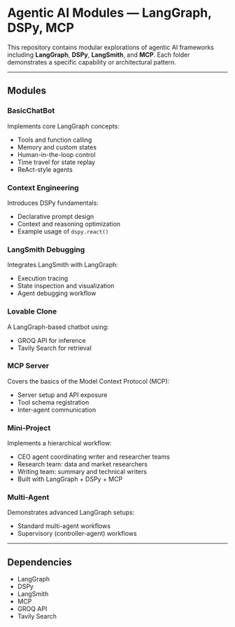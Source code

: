 # Agentic AI Modules — LangGraph, DSPy, MCP

This repository contains modular explorations of agentic AI frameworks including **LangGraph**, **DSPy**, **LangSmith**, and **MCP**. Each folder demonstrates a specific capability or architectural pattern.

---

## Modules

### BasicChatBot
Implements core LangGraph concepts:
- Tools and function calling
- Memory and custom states
- Human-in-the-loop control
- Time travel for state replay
- ReAct-style agents

### Context Engineering
Introduces DSPy fundamentals:
- Declarative prompt design
- Context and reasoning optimization
- Example usage of `dspy.react()`

### LangSmith Debugging
Integrates LangSmith with LangGraph:
- Execution tracing
- State inspection and visualization
- Agent debugging workflow

### Lovable Clone
A LangGraph-based chatbot using:
- GROQ API for inference  
- Tavily Search for retrieval  

### MCP Server
Covers the basics of the Model Context Protocol (MCP):
- Server setup and API exposure  
- Tool schema registration  
- Inter-agent communication  

### Mini-Project
Implements a hierarchical workflow:
- CEO agent coordinating writer and researcher teams  
- Research team: data and market researchers  
- Writing team: summary and technical writers  
- Built with LangGraph + DSPy + MCP  

### Multi-Agent
Demonstrates advanced LangGraph setups:
- Standard multi-agent workflows  
- Supervisory (controller-agent) workflows  

---

## Dependencies
- LangGraph  
- DSPy  
- LangSmith  
- MCP  
- GROQ API  
- Tavily Search  
